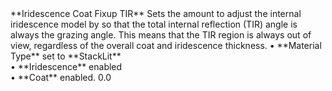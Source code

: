 <tr>
<td>**Iridescence Coat Fixup TIR**</td>
<td>Sets the amount to adjust the internal iridescence model by so that the total internal reflection (TIR) angle is always the grazing angle. This means that the TIR region is always out of view, regardless of the overall coat and iridescence thickness.</td>
<td>&#8226; **Material Type** set to **StackLit** <br/>&#8226; **Iridescence** enabled<br/>&#8226; **Coat** enabled.</td>
<td>0.0</td>
</tr>
